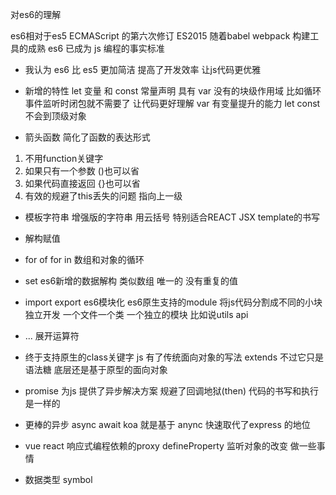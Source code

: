 对es6的理解

es6相对于es5 ECMAScript 的第六次修订
ES2015 随着babel webpack 构建工具的成熟
es6 已成为 js 编程的事实标准
- 我认为 es6 比 es5 更加简洁  提高了开发效率  让js代码更优雅

- 新增的特性
let 变量 和 const 常量声明 具有 var 没有的块级作用域
比如循环事件监听时闭包就不需要了  让代码更好理解
var 有变量提升的能力 let const 不会到顶级对象
- 箭头函数
简化了函数的表达形式
1. 不用function关键字
2. 如果只有一个参数 ()也可以省
3. 如果代码直接返回 {}也可以省
4. 有效的规避了this丢失的问题 指向上一级

- 模板字符串
  增强版的字符串 用云括号 特别适合REACT JSX template的书写

- 解构赋值

- for of   for in
  数组和对象的循环

- set es6新增的数据解构 类似数组 唯一的 没有重复的值

- import export es6模块化  es6原生支持的module 
将js代码分割成不同的小块独立开发  一个文件一个类 
一个独立的模块 比如说utils api

- ... 展开运算符
- 终于支持原生的class关键字  js 有了传统面向对象的写法
extends  不过它只是语法糖  底层还是基于原型的面向对象

- promise 为js 提供了异步解决方案 规避了回调地狱(then) 代码的书写和执行是一样的
- 更棒的异步 async await
  koa 就是基于 anync 快速取代了express 的地位
- vue react 响应式编程依赖的proxy defineProperty 监听对象的改变 做一些事情
- 数据类型 symbol
